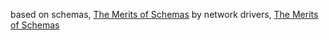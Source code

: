 based on schemas, [The Merits of Schemas](ch04.html#idm140605776915968)
by network drivers, [The Merits of Schemas](ch04.html#idm140605776906016)